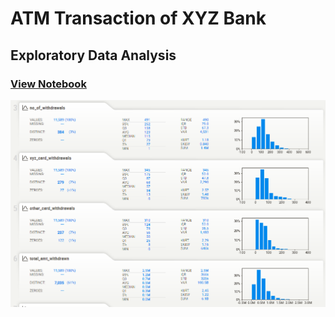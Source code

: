# ATM Transaction of XYZ Bank
## Exploratory Data Analysis
### [View Notebook](https://nbviewer.org/github/TelRich/bank_transaction/blob/main/bank.ipynb)

![](2023-01-25-00-00-06.png)

